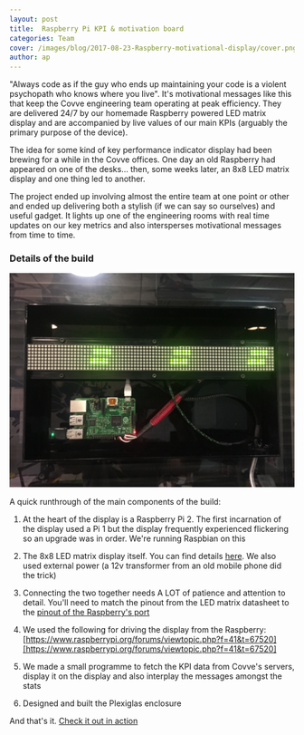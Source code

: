 ```yaml
---
layout: post
title:  Raspberry Pi KPI & motivation board
categories: Team
cover: /images/blog/2017-08-23-Raspberry-motivational-display/cover.png
author: ap	
---
```

"Always code as if the guy who ends up maintaining your code is a violent psychopath who knows where you live". It's motivational messages like this that keep the Covve engineering team operating at peak efficiency. They are delivered 24/7 by our homemade Raspberry powered LED matrix display and are accompanied by live values of our main KPIs (arguably the primary purpose of the device).
<!--more-->

The idea for some kind of key performance indicator display had been brewing for a while in the Covve offices. One day an old Raspberry had appeared on one of the desks... then, some weeks later, an 8x8 LED matrix display and one thing led to another.

The project ended up involving almost the entire team at one point or other and ended up delivering both a stylish (if we can say so ourselves) and useful gadget. It lights up one of the engineering rooms with real time updates on our key metrics and also intersperses motivational messages from time to time.

### Details of the build

![insides](/images/blog/2017-08-23-Raspberry-motivational-display/pi.JPG)

A quick runthrough of the main components of the build:

1) At the heart of the display is a Raspberry Pi 2. The first incarnation of the display used a Pi 1 but the display frequently experienced flickering so an upgrade was in order. We're running Raspbian on this

2) The 8x8 LED matrix display itself. You can find details [here][here]. We also used external power (a 12v transformer from an old mobile phone did the trick)

3) Connecting the two together needs A LOT of patience and attention to detail. You'll need to match the pinout from the LED matrix datasheet to the [pinout of the Raspberry's port][pinout of the Raspberry's port]

4) We used the following for driving the display from the Raspberry: [https://www.raspberrypi.org/forums/viewtopic.php?f=41&t=67520][https://www.raspberrypi.org/forums/viewtopic.php?f=41&t=67520]

5) We made a small programme to fetch the KPI data from Covve's servers, display it on the display and also interplay the messages amongst the stats

6) Designed and built the Plexiglas enclosure


And that's it. [Check it out in action][Check it out in action]

[here]: https://www.embeddedadventures.com/datasheets/LDP-8008.pdf
[pinout of the Raspberry's port]: https://pinout.xyz/pinout/pin4_5v_power
[https://www.raspberrypi.org/forums/viewtopic.php?f=41&t=67520]: https://www.raspberrypi.org/forums/viewtopic.php?f=41&t=67520]
[Check it out in action]: https://vimeo.com/230752600